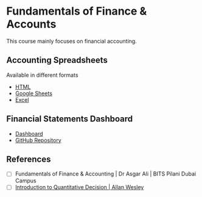 # Fundamentals of Finance & Accounts

This course mainly focuses on financial accounting.

## Accounting Spreadsheets

Available in different formats

- [HTML](https://docs.google.com/spreadsheets/d/e/2PACX-1vQOe8w66LoM2Z2WIF83lDkFSXblWUKdsBNTP89FBcFlYGc4nv3fVptcAf7h3CVW9jqRcV2EYOoeQkGA/pubhtml)
- [Google Sheets](https://docs.google.com/spreadsheets/d/1bv3lSLNlvbCq1KiVeV2V3HI49OwRfLbdSf1YsKhET7g)
- [Excel](sheets/FFA.xlsx)

## Financial Statements Dashboard

- [Dashboard](https://financial-statements.streamlit.app)
- [GitHub Repository](https://github.com/ahmedthahir/financial_statements/)

## References

- [ ] Fundamentals of Finance & Accounting | Dr Asgar Ali | BITS Pilani Dubai Campus
- [ ] [Introduction to Quantitative Decision | Allan Wesley](https://www.youtube.com/playlist?list=PL5uQVhgbxe6wrKRpQP5zCn9A1YLEW15wy)